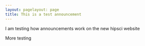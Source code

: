 ```yaml
---
layout: pagelayout: page
title: This is a test announcement
---
```

I am testing how announcements work on the new hipsci website

More testing
